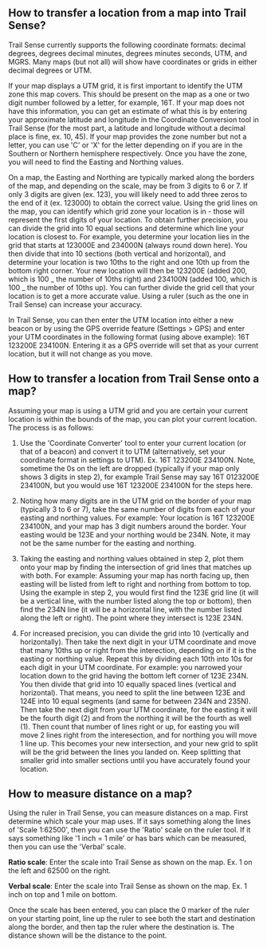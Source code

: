 ## How to transfer a location from a map into Trail Sense?

Trail Sense currently supports the following coordinate formats: decimal degrees, degrees decimal minutes, degrees minutes seconds, UTM, and MGRS. Many maps (but not all) will show have coordinates or grids in either decimal degrees or UTM.

If your map displays a UTM grid, it is first important to identify the UTM zone this map covers. This should be present on the map as a one or two digit number followed by a letter, for example, 16T. If your map does not have this information, you can get an estimate of what this is by entering your approximate latitude and longitude in the Coordinate Conversion tool in Trail Sense (for the most part, a latitude and longitude without a decimal place is fine, ex. 10, 45). If your map provides the zone number but not a letter, you can use 'C' or 'X' for the letter depending on if you are in the Southern or Northern hemisphere respectively. Once you have the zone, you will need to find the Easting and Northing values.

On a map, the Easting and Northing are typically marked along the borders of the map, and depending on the scale, may be from 3 digits to 6 or 7. If only 3 digits are given (ex. 123), you will likely need to add three zeros to the end of it (ex. 123000) to obtain the correct value. Using the grid lines on the map, you can identify which grid zone your location is in - those will represent the first digits of your location. To obtain further precision, you can divide the grid into 10 equal sections and determine which line your location is closest to. For example, you determine your location lies in the grid that starts at 123000E and 234000N (always round down here). You then divide that into 10 sections (both vertical and horizontal), and determine your location is two 10ths to the right and one 10th up from the bottom right corner. Your new location will then be 123200E (added 200, which is 100 _ the number of 10ths right) and 234100N (added 100, which is 100 _ the number of 10ths up). You can further divide the grid cell that your location is to get a more accurate value. Using a ruler (such as the one in Trail Sense) can increase your accuracy.

In Trail Sense, you can then enter the UTM location into either a new beacon or by using the GPS override feature (Settings > GPS) and enter your UTM coordinates in the following format (using above example): 16T 123200E 234100N. Entering it as a GPS override will set that as your current location, but it will not change as you move.

## How to transfer a location from Trail Sense onto a map?

Assuming your map is using a UTM grid and you are certain your current location is within the bounds of the map, you can plot your current location. The process is as follows:

1. Use the 'Coordinate Converter' tool to enter your current location (or that of a beacon) and convert it to UTM (alternatively, set your coordinate format in settings to UTM). Ex. 16T 123200E 234100N. Note, sometime the 0s on the left are dropped (typically if your map only shows 3 digits in step 2), for example Trail Sense may say 16T 0123200E 234100N, but you would use 16T 123200E 234100N for the steps here.

2. Noting how many digits are in the UTM grid on the border of your map (typically 3 to 6 or 7), take the same number of digits from each of your easting and northing values. For example: Your location is 16T 123200E 234100N, and your map has 3 digit numbers around the border. Your easting would be 123E and your northing would be 234N. Note, it may not be the same number for the easting and northing.

3. Taking the easting and northing values obtained in step 2, plot them onto your map by finding the intersection of grid lines that matches up with both. For example: Assuming your map has north facing up, then easting will be listed from left to right and northing from bottom to top. Using the example in step 2, you would first find the 123E grid line (it will be a vertical line, with the number listed along the top or bottom), then find the 234N line (it will be a horizontal line, with the number listed along the left or right). The point where they intersect is 123E 234N.

4. For increased precision, you can divide the grid into 10 (vertically and horizontally). Then take the next digit in your UTM coordinate and move that many 10ths up or right from the interection, depending on if it is the easting or northing value. Repeat this by dividing each 10th into 10s for each digit in your UTM coordinate. For example: you narrowed your location down to the grid having the bottom left corner of 123E 234N. You then divide that grid into 10 equally spaced lines (vertical and horizontal). That means, you need to split the line between 123E and 124E into 10 equal segments (and same for between 234N and 235N). Then take the next digit from your UTM coordinate, for the easting it will be the fourth digit (2) and from the northing it will be the fourth as well (1). Then count that number of lines right or up, for easting you will move 2 lines right from the interesection, and for northing you will move 1 line up. This becomes your new intersection, and your new grid to split will be the grid between the lines you landed on. Keep splitting that smaller grid into smaller sections until you have accurately found your location.

## How to measure distance on a map?

Using the ruler in Trail Sense, you can measure distances on a map. First determine which scale your map uses. If it says something along the lines of 'Scale 1:62500', then you can use the 'Ratio' scale on the ruler tool. If it says something like '1 inch = 1 mile' or has bars which can be measured, then you can use the 'Verbal' scale.

**Ratio scale**: Enter the scale into Trail Sense as shown on the map. Ex. 1 on the left and 62500 on the right.

**Verbal scale**: Enter the scale into Trail Sense as shown on the map. Ex. 1 inch on top and 1 mile on bottom.

Once the scale has been entered, you can place the 0 marker of the ruler on your starting point, line up the ruler to see both the start and destination along the border, and then tap the ruler where the destination is. The distance shown will be the distance to the point.

